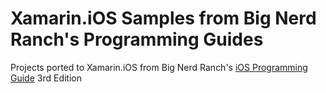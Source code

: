 Xamarin.iOS Samples from Big Nerd Ranch's Programming Guides
============================================================

Projects ported to Xamarin.iOS from Big Nerd Ranch's [iOS Programming Guide](https://www.bignerdranch.com/we-write/ios-programming/) 3rd Edition

